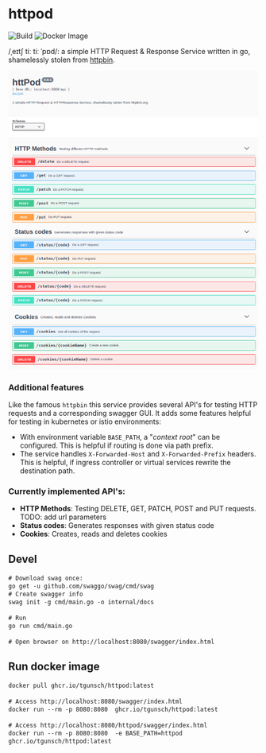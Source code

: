 # httpod

![Build](https://github.com/tgunsch/httpod/workflows/Go/badge.svg)
![Docker Image](https://github.com/tgunsch/httpod/workflows/Docker%20Image%20CI/badge.svg)

/ˌeɪtʃ tiː tiː ˈpɒd/: a simple HTTP Request & Response Service written in go, shamelessly stolen from [httpbin](https://httpbin.org).

![swagger-ui](docs/swagger-ui.png)

### Additional features
Like the famous `httpbin` this service provides several API's for testing HTTP requests and a 
corresponding swagger GUI. It adds some features helpful for testing in kubernetes or istio environments:
* With environment variable `BASE_PATH`, a "*context root*" can be configured. This is helpful if routing is done via path prefix.
* The service handles `X-Forwarded-Host` and `X-Forwarded-Prefix` headers. This is helpful, if ingress controller or virtual services rewrite the destination path.

### Currently implemented API's:
* **HTTP Methods**: Testing DELETE, GET, PATCH, POST and  PUT requests. TODO: add url parameters
* **Status codes**: Generates responses with given status code
* **Cookies**: Creates, reads and deletes cookies

## Devel

```shell
# Download swag once:
go get -u github.com/swaggo/swag/cmd/swag
# Create swagger info
swag init -g cmd/main.go -o internal/docs 

# Run
go run cmd/main.go

# Open browser on http://localhost:8080/swagger/index.html
```

## Run docker image

```shell
docker pull ghcr.io/tgunsch/httpod:latest

# Access http://localhost:8080/swagger/index.html
docker run --rm -p 8080:8080  ghcr.io/tgunsch/httpod:latest

# Access http://localhost:8080/httpod/swagger/index.html
docker run --rm -p 8080:8080  -e BASE_PATH=httpod ghcr.io/tgunsch/httpod:latest
```
